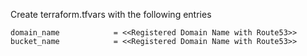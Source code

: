 Create terraform.tfvars with the following entries

```
domain_name            = <<Registered Domain Name with Route53>>
bucket_name            = <<Registered Domain Name with Route53>>
```



